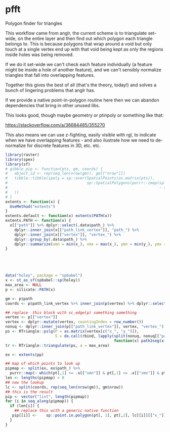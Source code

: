 # pfft

Polygon finder for triangles

This workflow came from anglr, the current scheme is to triangulate set-wide, on the entire layer and then find out which polygon each triangle belongs to. This is because polygons that wrap around a void but only touch at a single vertex end up with that void being kept as only the regions inside holes was being removed. 

If we do it set-wide we can't check each feature individually (a feature might be inside a hole of another feature), and we can't sensibly normalize triangles that fall into overlapping features. 

Together this gives the best of all (that's the theory, today!) and solves a bunch of lingering problems that anglr has. 

If we provide a native point-in-polygon routine here then we can abandon dependencies that bring in other unused libs. 

This looks good, though maybe geometry or ptinpoly or something like that: 

https://stackoverflow.com/a/36684485/355270


This also means we can use z-fighting, easily visible with rgl, to indicate when we have overlapping features - and also ilustrate how we need to de-normalize for discrete features in 3D, etc. etc. 

```R
library(raster)
library(spex)
library(sf)
# gibble_pip <- function(pts, gm, coords) {
#   object_id <- rep(seq_len(nrow(gm)), gm[["nrow"]])
#   tibble::tibble(ipoly = sp::over(SpatialPoints(as.matrix(pts)), 
#                                   sp::SpatialPolygons(purrr::imap(split(coords, object_id), 
#                                                                   ~ sp::Polygons(list(sp::Polygon(as.matrix(.x))), .y)))
#   ))
# }
extents <- function(x) {
  UseMethod("extents")
}
extents.default <- function(x) extents(PATH(x))
extents.PATH <- function(x) {
  x[["path"]] %>% dplyr::select(.data$path_) %>% 
    dplyr::inner_join(x[["path_link_vertex"]], "path_") %>% 
    dplyr::inner_join(x[["vertex"]], "vertex_") %>% 
    dplyr::group_by(.data$path_) %>% 
    dplyr::summarize(xmn = min(x_), xmx = max(x_), ymn = min(y_), ymx = max(y_))
}





data("holey", package = "spbabel")
x <- st_as_sf(spbabel::sp(holey))
max_area <- NULL
p <- silicate::PATH(x)  

gm <- p$path
coords <- p$path_link_vertex %>% inner_join(p$vertex) %>% dplyr::select(x_, y_)

## replace  this block with sc_edge(p) something something
vertex <- p[["vertex"]]
vertex <- dplyr::mutate(vertex, countingIndex = row_number())
nonuq <- dplyr::inner_join(p[["path_link_vertex"]], vertex, "vertex_")
ps <- RTriangle::pslg(P = as.matrix(vertex[c("x_", "y_")]),
                      S = do.call(rbind, lapply(split(nonuq, nonuq[["path_"]]),
                                                function(x) path2seg(x[["countingIndex"]]))))
tr <- RTriangle::triangulate(ps, a = max_area)

ex <- extents(pp)           

## map of which points to look up
pipmap <- split(ex, ex$path_) %>% 
  purrr::map(~ which(pt[,1] >= .x[["xmn"]] & pt[,1] <= .x[["xmx"]] & pt[, 2] >= .x[["ymn"]] & pt[,2] <= .x[["ymx"]]))
len <- lengths(pipmap) > 0
## now the lookup
lc <- split(coords, rep(seq_len(nrow(gm)), gm$nrow)) 
## this is the result
pip <- vector("list", length(pipmap))
for (i in seq_along(pipmap)) {
  if (len[i]) {
    ## replace this with a generic native function
   pip[[i]] <-    sp::point.in.polygon(pt[, 1], pt[,2], lc[[i]][["x_"]], lc[[i]][["y_"]])
  }
}

```

